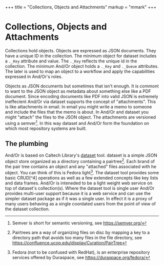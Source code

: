 +++
title = "Collections, Objects and Attachments"
markup = "mmark"
+++


# Collections, Objects and Attachments

Collections hold objects. Objects are expressed as JSON
documents. They have a unique ID in the collection.
The minimum object for dataset includes a `._Key` 
attribute and value. The `._Key` reflects the unique id
in the collection. The minimum And/Or object holds a `._Key` 
and `._Queue` attributes. The later is used to map an object
to a workflow and apply the capabilities expressed in And/Or's
roles.

Objects as JSON documents but sometimes that isn't enough.
It is commont to want to the JSON object as metadata about
something else like a PDF document. Since encoding documents
like PDF into valid JSON is extremely ineffecient And/Or
via dataset supports the concept of "attachments". This is
like attachments in email. In email you might write a memo
to someone and include the files that the memo is about. In
And/Or and dataset you might "attach" the files to the JSON
object. The attachments are versioned using a semver[^1].
In this way dataset and And/Or form the foundation on which
most repository systems are built.

## The plumbing

And/Or is based on Caltech Library's [dataset](https://caltechlibrary.github.io/dataset) tool. dataset is a simple JSON
object store organized as a directory containing a pairtree[^2].
Each brand of the pair tree contains an object and any "attached"
files associated with he object. You can think of this is 
Fedora light[^3]. The dataset tool provides some basic CRUD[^4]
operations as well as a few extended concepts like key lists
and data frames. And/Or is inteneded to be a light weight
web service on top of dataset's collection(s). Where the
dataset tool is single user And/Or provides multi-user support
because it is a web service and can use the simpler dataset
package as if it was a single user. In effect it is a proxy
of many users behaving as a single coordated users from the
point of view of the dataset collection.

[^1]: Semver is short for semantic versioning, see https://semver.org/

[^2]: Pairtrees are a way of organizing files on disc by mapping a key to a directory path that avoids too many files in the file directory, see https://confluence.ucop.edu/display/Curation/PairTree

[^3]: Fedora (not to be confused with RedHat), is an enterprise repository services offered by Duraspace, see https://duraspace.org/fedora/
